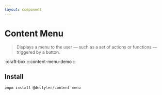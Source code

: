```yaml
---
layout: component
---
```


# Content Menu

> Displays a menu to the user — such as a set of actions or functions — triggered by a button.

::craft-box
:::content-menu-demo
::

## Install

```bash
pnpm install @destyler/content-menu
```
